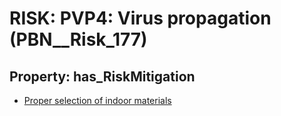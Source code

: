 # RISK: __PVP4: Virus propagation__ (PBN__Risk_177)

## Property: has_RiskMitigation

* [Proper selection of indoor materials](PBN__RiskMitigation_217)

